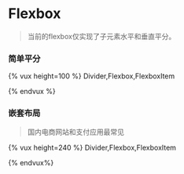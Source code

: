 # Flexbox

> 当前的flexbox仅实现了子元素水平和垂直平分。

### 简单平分
{% vux height=100 %}
<components>Divider,Flexbox,FlexboxItem</components>

<template>
<divider>Horizontal</divider>
<flexbox style="height:40px;">
  <flexbox-item><div class="flex-demo">1</div></flexbox-item>
  <flexbox-item><div class="flex-demo">2</div></flexbox-item>
</flexbox>
<divider>Vertical</divider>
<flexbox orient="vertical" :margin-left=0>
  <flexbox-item><div class="flex-demo" style="margin-left:0">1</div></flexbox-item>
  <flexbox-item><div class="flex-demo" style="margin-left:0">2</div></flexbox-item>
</flexbox>
</template>

<style>
.flex-demo {
  text-align: center;
  color: #fff;
  background-color: #20b907;
  margin-bottom: 8px;
  border-top-left-radius: 4px;
  border-top-right-radius: 4px;
  border-bottom-left-radius: 4px;
  border-bottom-right-radius: 4px;
  -webkit-background-clip: padding-box;
}
</style>
{% endvux %}

### 嵌套布局

> 国内电商网站和支付应用最常见

{% vux height=240 %}
<components>Divider,Flexbox,FlexboxItem</components>

<template>
<divider>Nested Flexbox</divider>
<flexbox :margin-left=0 style="height: 200px; background-color: #fff;" class="ui-border-tb">
  <flexbox-item class="ui-border-r"></flexbox-item>
  <flexbox-item>
    <flexbox orient="vertical" :margin-left=0>
      <flexbox-item class="ui-border-b"></flexbox-item>
      <flexbox-item style="height: 100px;"><!--height: 100% doesnot work here-->
        <flexbox :margin-left=0>
          <flexbox-item class="ui-border-r"></flexbox-item>
          <flexbox-item></flexbox-item>
        </flexbox>
      </flexbox-item>
    </flexbox>
  </flexbox-item>
</flexbox>
</template>
{% endvux%}